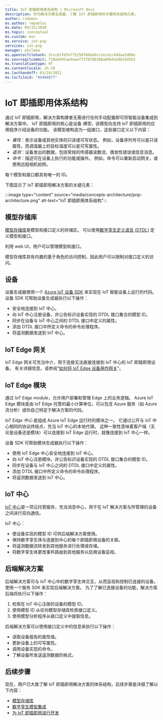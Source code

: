 ```yaml
---
title: IoT 即插即用体系结构 | Microsoft Docs
description: 作为解决方案生成器，了解 IoT 即插即用的关键体系结构元素。
author: ridomin
ms.author: rmpablos
ms.date: 09/15/2020
ms.topic: conceptual
ms.custom: mvc
ms.service: iot-pnp
services: iot-pnp
manager: philmea
ms.openlocfilehash: 2cccb1fdfe775250f80da6cc2ecdcc4ddaa3d88e
ms.sourcegitcommit: f28ebb95ae9aaaff3f87d8388a09b41e0b3445b5
ms.translationtype: HT
ms.contentlocale: zh-CN
ms.lasthandoff: 03/29/2021
ms.locfileid: "95484077"
---
```

# <a name="iot-plug-and-play-architecture"></a>IoT 即插即用体系结构

通过 IoT 即插即用，解决方案构建者无需进行任何手动配置即可将智能设备集成到解决方案中。 IoT 即插即用的核心是设备 _模型_，该模型向支持 IoT 即插即用的应用程序介绍设备的功能。 该模型被构造为一组接口，这些接口定义以下内容：

- _属性_：表示设备或其他实体的只读或可写状态。 例如，设备序列号可以是只读属性，而调温器上的目标温度可以是可写属性。
- _遥测_：设备发出的数据，包括常规的传感器读数流、偶发性错误或信息消息。
- _命令_：描述可在设备上执行的功能或操作。 例如，命令可以重新启动网关，或使用远程相机拍照。

每个模型和接口都具有唯一的 ID。

下图显示了 IoT 即插即用解决方案的关键元素：

:::image type="content" source="media/concepts-architecture/pnp-architecture.png" alt-text="IoT 即插即用体系结构":::

## <a name="model-repository"></a>模型存储库

[模型存储库](./concepts-model-repository.md)是模型和接口定义的存储区。 可以使用[数字孪生定义语言 (DTDL)](https://github.com/Azure/opendigitaltwins-dtdl) 定义模型和接口。

利用 web UI，用户可以管理模型和接口。

模型存储库具有内置的基于角色的访问控制，因此用户可以限制对接口定义的访问。

## <a name="devices"></a>设备

设备生成器使用一个 [Azure IoT 设备 SDK](./libraries-sdks.md) 来实现在 IoT 智能设备上运行的代码。 设备 SDK 可帮助设备生成器执行以下操作：

- 安全地连接到 IoT 中心。
- 向 IoT 中心注册设备，并公告标识设备实现的 DTDL 接口集合的模型 ID。
- 同步在设备与 IoT 中心之间的 DTDL 接口中定义的属性。
- 添加 DTDL 接口中所定义命令的命令处理程序。
- 将遥测数据发送到 IoT 中心。

## <a name="iot-edge-gateway"></a>IoT Edge 网关

IoT Edge 网关可充当中介，用于连接无法直接连接到 IoT 中心的 IoT 即插即用设备。 有关详细信息，请参阅“[如何将 IoT Edge 设备用作网关](../iot-edge/iot-edge-as-gateway.md)”。

## <a name="iot-edge-modules"></a>IoT Edge 模块

通过 _IoT Edge module_，允许用户部署和管理 Edge 上的业务逻辑。 Azure IoT Edge 模块是由 IoT Edge 托管的最小计算单位，可以包含 Azure 服务（如 Azure 流分析）或你自己特定于解决方案的代码。

_IoT Edge 中心_ 是组成 Azure IoT Edge 运行时的模块之一。 它通过公开与 IoT 中心相同的协议终结点，充当 IoT 中心的本地代理。 这种一致性意味着客户端（无论是设备还是模块）可以连接到 IoT Edge 运行时，就像连接到 IoT 中心一样。

设备 SDK 可帮助模块生成器执行以下操作：

- 使用 IoT Edge 中心安全地连接到 IoT 中心。
- 向 IoT 中心注册模块，并公告标识设备实现的 DTDL 接口集合的模型 ID。
- 同步在设备与 IoT 中心之间的 DTDL 接口中定义的属性。
- 添加 DTDL 接口中所定义命令的命令处理程序。
- 将遥测数据发送到 IoT 中心。

## <a name="iot-hub"></a>IoT 中心

[IoT 中心](../iot-hub/about-iot-hub.md)是一项云托管服务，充当消息中心，用于在 IoT 解决方案与所管理的设备之间进行双向通信。

IoT 中心：

- 使设备实现的模型 ID 可供后端解决方案使用。
- 保持数字孪生体与连接到中心的每个即插即用设备的关联。
- 将遥测数据流转发到其他服务进行处理或存储。
- 将数字孪生体更改事件路由到其他服务以启用设备监视。

## <a name="backend-solution"></a>后端解决方案

后端解决方案可与 IoT 中心中的数字孪生体交互，从而监视和控制已连接的设备。 使用一个服务 SDK 来实现后端解决方案。 为了了解已连接设备的功能，解决方案后端将执行以下操作：

1. 检索在 IoT 中心注册的设备的模型 ID。
1. 使用模型 ID 从任何模型存储库检索接口定义。
1. 使用模型分析程序从接口定义中提取信息。

后端解决方案可以使用接口定义中的信息来执行以下操作：

- 读取设备报告的属性值。
- 更新设备上的可写属性。
- 调用设备实现的命令。
- 了解设备所发送遥测数据的格式。

## <a name="next-steps"></a>后续步骤

现在，用户已大致了解 IoT 即插即用解决方案的体系结构，后续步骤是详细了解以下内容：

- [模型存储库](./concepts-model-repository.md)
- [数字孪生模型集成](./concepts-model-discovery.md)
- [为 IoT 即插即用进行开发](./concepts-developer-guide-device.md)

